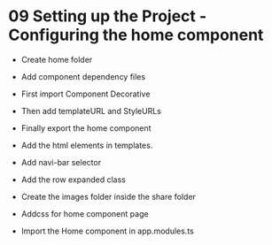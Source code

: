 # 09 Setting up the Project - Configuring the home component

- Create home folder
- Add component dependency files
- First import Component Decorative
- Then add templateURL and StyleURLs
- Finally export the home component
- Add the html elements in templates.

- Add navi-bar selector
- Add the row expanded class
- Create the images folder inside the share folder
- Addcss for home component page
- Import the Home component in app.modules.ts
